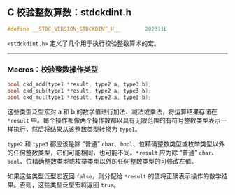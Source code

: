 ## C 校验整数算数：stdckdint.h

```c
#define __STDC_VERSION_STDCKDINT_H__        202311L
```

`<stdckdint.h>` 定义了几个用于执行校验整数算术的宏。

---
### Macros：校验整数操作类型

```c
bool ckd_add(type1 *result, type2 a, type3 b);
bool ckd_sub(type1 *result, type2 a, type3 b);
bool ckd_mul(type1 *result, type2 a, type3 b);
```

这些类型泛型宏对 a 和 b 的数学值进行加法、减法或乘法，将运算结果存储在 `*result` 中。每个操作都像两个操作数都以具有无限范围的有符号整数类型表示一样执行，然后将结果从该整数类型转换为 `type1`。

`type2` 和 `type3` 都应该是除 “普通” `char`、`bool`、位精确整数类型或枚举类型以外的任何整数类型，它们可能相同，也可能不同。`*result` 应为除 “普通” `char`、`bool`、位精确整数类型或枚举类型以外的任何整数类型的可修改左值。

如果这些类型泛型宏返回 `false`，则分配给 `*result` 的值将正确表示操作的数学结果。否则，这些类型泛型宏将返回 `true`。